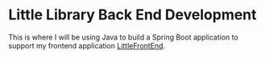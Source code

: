 # Little Library Back End Development

This is where I will be using Java to build a Spring Boot application to support my frontend
application [LittleFrontEnd](https://github.com/SethThomaspowered/littlefrontend). 
